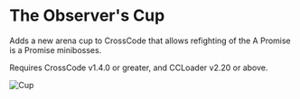 # The Observer's Cup
Adds a new arena cup to CrossCode that allows refighting of the A Promise is a Promise minibosses. 

Requires CrossCode v1.4.0 or greater, and CCLoader v2.20 or above.

![Cup](https://cdn.discordapp.com/attachments/589238545344888864/831307886436286514/observers_cup.png)
